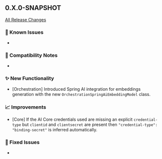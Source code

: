 ## 0.X.0-SNAPSHOT

[All Release Changes](https://github.com/SAP/ai-sdk-java/releases/)

### 🚧 Known Issues

-

### 🔧 Compatibility Notes

-

### ✨ New Functionality

- [Orchestration] Introduced Spring AI integration for embeddings generation with the new `OrchestrationSpringAiEmbeddingModel` class.

### 📈 Improvements

- [Core] If the AI Core credentials used are missing an explicit `credential-type` but `clientid` and `clientsecret` are present then `"credential-type": "binding-secret"` is inferred automatically.


### 🐛 Fixed Issues

-
